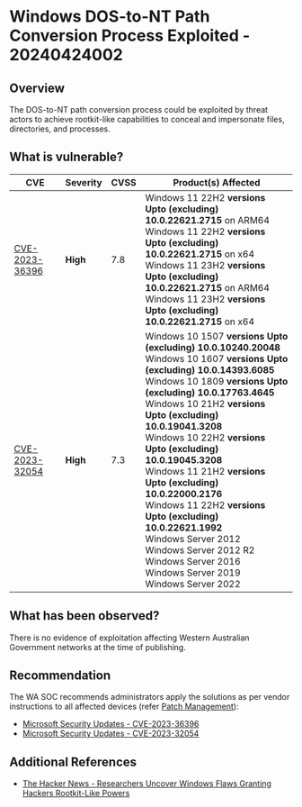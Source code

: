 # Windows DOS-to-NT Path Conversion Process Exploited - 20240424002

## Overview

The DOS-to-NT path conversion process could be exploited by threat actors to achieve rootkit-like capabilities to conceal and impersonate files, directories, and processes.

## What is vulnerable?

| CVE                                                                              | Severity | CVSS | Product(s) Affected                                                                                                                                                                                                                                                                                                                                                                                                                                                                                                                                                                                       |
| -------------------------------------------------------------------------------- | -------- | ---- | --------------------------------------------------------------------------------------------------------------------------------------------------------------------------------------------------------------------------------------------------------------------------------------------------------------------------------------------------------------------------------------------------------------------------------------------------------------------------------------------------------------------------------------------------------------------------------------------------------- |
| [CVE-2023-36396](https://nvd.nist.gov/vuln/detail/CVE-2023-36396#range-10049065) | **High** | 7.8  | Windows 11 22H2 **versions Upto (excluding) 10.0.22621.2715** on ARM64 <br> Windows 11 22H2 **versions Upto (excluding) 10.0.22621.2715** on x64 <br> Windows 11 23H2 **versions Upto (excluding) 10.0.22621.2715** on ARM64 <br> Windows 11 23H2 **versions Upto (excluding) 10.0.22621.2715** on x64                                                                                                                                                                                                                                                                                                        |
| [CVE-2023-32054](https://nvd.nist.gov/vuln/detail/CVE-2023-32054#range-9396510)  | **High** | 7.3  | Windows 10 1507 **versions Upto (excluding) 10.0.10240.20048** <br> Windows 10 1607 **versions Upto (excluding) 10.0.14393.6085** <br> Windows 10 1809 **versions Upto (excluding) 10.0.17763.4645** <br> Windows 10 21H2 **versions Upto (excluding) 10.0.19041.3208** <br> Windows 10 22H2 **versions Upto (excluding) 10.0.19045.3208** <br> Windows 11 21H2 **versions Upto (excluding) 10.0.22000.2176** <br> Windows 11 22H2 **versions Upto (excluding) 10.0.22621.1992** <br> Windows Server 2012 <br> Windows Server 2012 R2 <br> Windows Server 2016 <br> Windows Server 2019 <br> Windows Server 2022 |

## What has been observed?

There is no evidence of exploitation affecting Western Australian Government networks at the time of publishing.

## Recommendation

The WA SOC recommends administrators apply the solutions as per vendor instructions to all affected devices (refer [Patch Management](../guidelines/patch-management.md)):

- [Microsoft Security Updates - CVE-2023-36396](https://msrc.microsoft.com/update-guide/vulnerability/CVE-2023-36396)
- [Microsoft Security Updates - CVE-2023-32054](https://msrc.microsoft.com/update-guide/vulnerability/CVE-2023-32054)

## Additional References

- [The Hacker News - Researchers Uncover Windows Flaws Granting Hackers Rootkit-Like Powers](https://thehackernews.com/2024/04/researchers-uncover-windows-flaws.html)
